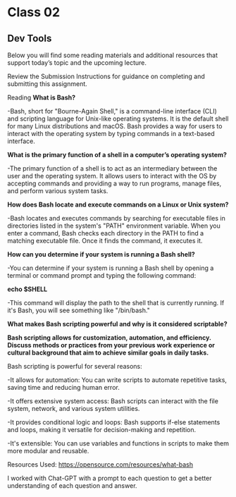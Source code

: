 # Class 02
## Dev Tools

Below you will find some reading materials and additional resources that support today’s topic and the upcoming lecture.

Review the Submission Instructions for guidance on completing and submitting this assignment.

Reading
**What is Bash?**

-Bash, short for "Bourne-Again Shell," is a command-line interface (CLI) and scripting language for Unix-like operating systems. It is the default shell for many Linux distributions and macOS. Bash provides a way for users to interact with the operating system by typing commands in a text-based interface.
  
**What is the primary function of a shell in a computer’s operating system?**

-The primary function of a shell is to act as an intermediary between the user and the operating system. It allows users to interact with the OS by accepting commands and providing a way to run programs, manage files, and perform various system tasks.

**How does Bash locate and execute commands on a Linux or Unix system?**

-Bash locates and executes commands by searching for executable files in directories listed in the system's "PATH" environment variable. When you enter a command, Bash checks each directory in the PATH to find a matching executable file. Once it finds the command, it executes it.

**How can you determine if your system is running a Bash shell?**

-You can determine if your system is running a Bash shell by opening a terminal or command prompt and typing the following command:

**echo $SHELL**

-This command will display the path to the shell that is currently running. If it's Bash, you will see something like "/bin/bash."

**What makes Bash scripting powerful and why is it considered scriptable?**

**Bash scripting allows for customization, automation, and efficiency. Discuss methods or practices from your previous work experience or cultural background that aim to achieve similar goals in daily tasks.**

Bash scripting is powerful for several reasons:

-It allows for automation: You can write scripts to automate repetitive tasks, saving time and reducing human error.

-It offers extensive system access: Bash scripts can interact with the file system, network, and various system utilities.

-It provides conditional logic and loops: Bash supports if-else statements and loops, making it versatile for decision-making and repetition.

-It's extensible: You can use variables and functions in scripts to make them more modular and reusable.

Resources Used: https://opensource.com/resources/what-bash

I worked with Chat-GPT with a prompt to each question to get a better understanding of each question and answer. 
